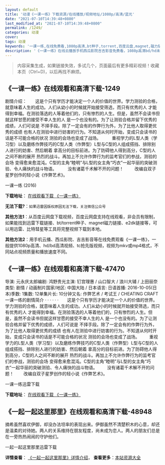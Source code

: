 ```yaml
---
layout: default
title: '动漫《一课一练》下载资源/在线播放/视频地址/1080p/高清/蓝光'
date: "2021-07-10T14:39:48+0800"
last_modified_at: "2021-07-10T14:39:48+0800"
permalink: /1249/
categories: 动漫
cover:
tags: 动漫
keywords: '一课一练,在线免费看,1080p高清,bt种子,torrent,百度云盘,magnet,磁力链,迅雷下载资源'
description: '《一课一练》在线云播放手机西瓜影院吉吉影音免费看，1080p高清bd/hd未删减完整版和tc抢先枪版，mkv/mp4格式，附带bt/torrent种子、magnet/磁力链、百度云盘、网盘资源迅雷下载链接'
---
```


>内容采集生成，如果链接失效，多试几个，页面最后有更多精彩视频！收藏本页（Ctrl+D)，以后再找不麻烦。


## 《一课一练》在线观看和高清下载-1249

剧情介绍：　　这是个只有学历才能决定一个人的价值的世界。学力测验的合格，就意味着人生的成功。人们从幼小的时候就开始接受筛选，而只有优秀的人 才能得到幸福。在测验落选的人等着他们的，只有惨烈的人生。但是，虽然不会读书但就这样甘愿的接受不幸人生的人 是一个也没有的。为了让测验合格并留下优秀的成绩，人们可说是 不择手段。除了一定会有的作弊行为外，为了比他人取得更优秀的成绩 也有人在测验中进行妨害的行为。不知道从何时开始，变成只会读书的话是不可能合格的状况 测验的会场也变成了战场。  　　重视学力的L型人类（学习型）以及磨练作弊技巧的C型人类（作弊型）L型与C型的人组成搭挡、排除别人进行的妨害、然后朝着 拿高分的目标前进。为了防碍他人得到高分，C型的人之间不断的展开 热烈的战斗。再加上不允许作弊行为的监考官们的参战，测验的会场 变得愈来愈混沌。C型的主角“睦明”与L型的女主角“巧衣”一起华丽的突破测验、令人痛快的战斗物语。  　　没有诸葛千术解不开的问题！  　　改编自双子星罗创作的轻小说《作弊艺术》。


一课一练 (2016)

**下载地址**： [在线观看下载 《一课一练》](https://www.btbtdy.me/btdy/dy9614.html) 


**无法下载?**：`如果迅雷因版权原因无法下载，关注微信公众号 `

**其他方法1**：从百度云网盘下载视频，百度云网盘支持在线观看，非会员有限制，如果能找到迅雷下载链接、bt/torrent种子、magnet磁力链接、e2dk链接等，可以用迅雷、比特彗星等工具将完整视频下载到本地。

**其他方法2**：用手机云播、西瓜影院、吉吉影音等在线免费观看《一课一练》，一般提供1080p高清、hd/bd高清视频、tc抢先版视频，视频为mkv或mp4格式，不同站点视频质量和播放速度不同。


## 《一课一练》在线观看和高清下载-47470

导演: 元永庆太郎编剧: 鸿野贵光主演: 钉宫理惠 / 山口智大 / 浪川大辅 / 上田丽奈类型: 剧情 / 动画制片国家/地区: 中国大陆 / 日本语言: 日语首播: 2016-10-05(日本)季数: 1集数: 12单集片长: 10分钟又名: 作弊艺术 / 考试王 / CHEATING CRAFT一课一练的剧情简介  ·  ·  ·  ·  ·  ·　　这是个只有学历才能决定一个人的价值的世界。学力测验的合格，就意味着人生的成功。人们从幼小的时候就开始接受筛选，而只有优秀的人 才能得到幸福。在测验落选的人等着他们的，只有惨烈的人生。但是，虽然不会读书但就这样甘愿的接受不幸人生的人 是一个也没有的。为了让测验合格并留下优秀的成绩，人们可说是 不择手段。除了一定会有的作弊行为外，为了比他人取得更优秀的成绩 也有人在测验中进行妨害的行为。不知道从何时开始，变成只会读书的话是不可能合格的状况 测验的会场也变成了战场。 　　重视学力的L型人类（学习型）以及磨练作弊技巧的C型人类（作弊型）L型与C型的人组成搭挡、排除别人进行的妨害、然后朝着 拿高分的目标前进。为了防碍他人得到高分，C型的人之间不断的展开 热烈的战斗。再加上不允许作弊行为的监考官们的参战，测验的会场 变得愈来愈混沌。C型的主角“睦明”与L型的女主角“巧衣”一起华丽的突破测验、令人痛快的战斗物语。 　　没有诸葛千术解不开的问题！ 　　改编自双子星罗创作的轻小说《作弊艺术》。


一课一练迅雷下载

**下载地址**： [在线观看下载 《一课一练》](https://www.993dy.com//vod-detail-id-6232.html) 


## 《一起一起这里那里》在线观看和高清下载-48948

摘希虽然喜欢伊御，却没办法坦率的表现出来。伊御虽然不清楚积木的心意，却还是温柔的对待她。两人的关系维持在朋友程度，尚未成为恋人。两人的朋友们总是在一旁热热闹闹的守护他们。


一起一起这里那里迅雷下载

**详情查看**： [《一起一起这里那里》详情介绍](/movie/48948/)， **查看更多**：[本站资源大全](/movie/t/all/)

